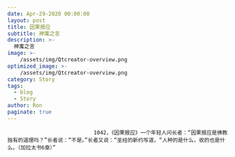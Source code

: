 ```yaml
---
date: Apr-29-2020 00:00:00
layout: post
title: 因果报应
subtitle: 神寓之言
description: >-
  神寓之言
image: >-
    /assets/img/Qtcreator-overview.png
optimized_image: >-
    /assets/img/Qtcreator-overview.png
category: Story
tags:
  - blog
  - Story
author: Ron
paginate: true
---
```


							　　1042，《因果报应》一个年轻人问长者：“因果报应是佛教独有的道理吗？”长者说：“不是。”长者又说：“圣经的新约写道，“人种的是什么，收的也是什么。（加拉太书6章）”
							
							
						